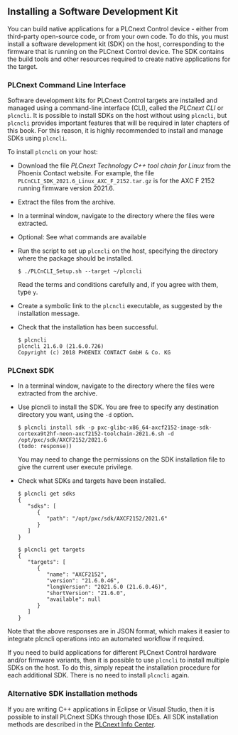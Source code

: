 ## Installing a Software Development Kit

You can build native applications for a PLCnext Control device - either from third-party open-source code, or from your own code. To do this, you must install a software development kit (SDK) on the host, corresponding to the firmware that is running on the PLCnext Control device. The SDK contains the build tools and other resources required to create native applications for the target.

### PLCnext Command Line Interface

Software development kits for PLCnext Control targets are installed and managed using a command-line interface (CLI), called the *PLCnext CLI* or `plcncli`. It is possible to install SDKs on the host without using `plcncli`, but `plcncli` provides important features that will be required in later chapters of this book. For this reason, it is highly recommended to install and manage SDKs using `plcncli`.

To install `plcncli` on your host:

* Download the file *PLCnext Technology C++ tool chain for Linux* from the Phoenix Contact website. For example, the file `PLCnCLI_SDK_2021.6_Linux_AXC_F_2152.tar.gz` is for the AXC F 2152 running firmware version 2021.6.

* Extract the files from the archive.

* In a terminal window, navigate to the directory where the files were extracted.

* Optional: See what commands are available 

* Run the script to set up `plcncli` on the host, specifying the directory where the package should be installed.

   ```text
   $ ./PLCnCLI_Setup.sh --target ~/plcncli
   ```

   Read the terms and conditions carefully and, if you agree with them, type `y`.

* Create a symbolic link to the `plcncli` executable, as suggested by the installation message.

* Check that the installation has been successful.

   ```text
   $ plcncli
   plcncli 21.6.0 (21.6.0.726)
   Copyright (c) 2018 PHOENIX CONTACT GmbH & Co. KG
   ```

### PLCnext SDK

* In a terminal window, navigate to the directory where the files were extracted from the archive.

* Use plcncli to install the SDK. You are free to specify any destination directory you want, using the `-d` option.

   ```text
   $ plcncli install sdk -p pxc-glibc-x86_64-axcf2152-image-sdk-cortexa9t2hf-neon-axcf2152-toolchain-2021.6.sh -d /opt/pxc/sdk/AXCF2152/2021.6
   (todo: response))
   ```

   You may need to change the permissions on the SDK installation file to give the current user execute privilege.

* Check what SDKs and targets have been installed.

   ```text
   $ plcncli get sdks
   {
      "sdks": [
         {
            "path": "/opt/pxc/sdk/AXCF2152/2021.6"
         }
      ]
   }
   ```

   ```text
   $ plcncli get targets
   {
      "targets": [
         {
            "name": "AXCF2152",
            "version": "21.6.0.46",
            "longVersion": "2021.6.0 (21.6.0.46)",
            "shortVersion": "21.6.0",
            "available": null
         }
      ]
   }
   ```

Note that the above responses are in JSON format, which makes it easier to integrate plcncli operations into an automated workflow if required.

If you need to build applications for different PLCnext Control hardware and/or firmware variants, then it is possible to use `plcncli` to install multiple SDKs on the host. To do this, simply repeat the installation procedure for each additional SDK. There is no need to install `plcncli` again.

### Alternative SDK installation methods

If you are writing C++ applications in Eclipse or Visual Studio, then it is possible to install PLCnext SDKs through those IDEs. All SDK installation methods are described in the [PLCnext Info Center][sdk-install].

[sdk-install]: https://www.plcnext.help/te/Programming/Cpp/Cpp_programming/Required_Installations.htm
